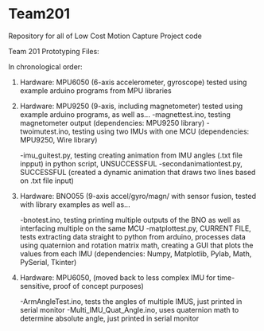 # Team201
Repository for all of Low Cost Motion Capture Project code

Team 201 Prototyping Files:

In chronological order:

1. Hardware: MPU6050 (6-axis accelerometer, gyroscope) tested using example arduino programs from MPU libraries

2. Hardware: MPU9250 (9-axis, including magnetometer) tested using example arduino programs, as well as...
	-magnettest.ino, testing magnetometer output (dependencies: MPU9250 library)
	-twoimutest.ino, testing using two IMUs with one MCU (dependencies: MPU9250, Wire library)
	
	-imu_guitest.py, testing creating animation from IMU angles (.txt file inpput) in python script, UNSUCCESSFUL
	-secondanimationtest.py, SUCCESSFUL (created a dynamic animation that draws two lines based on .txt file input)

3. Hardware: BNO055 (9-axis accel/gyro/magn/ with sensor fusion, tested with library examples as well as...

	-bnotest.ino, testing printing multiple outputs of the BNO as well as interfacing multiple on the same MCU
	-matplottest.py, CURRENT FILE, tests extracting data straight to python from arduino, processes data using quaternion and rotation matrix math, creating a GUI 		that plots the values from each IMU (dependencies: Numpy, Matplotlib, Pylab, Math, PySerial, Tkinter)

4. Hardware: MPU6050, 
	(moved back to less complex IMU for time-sensitive, proof of concept purposes)

	-ArmAngleTest.ino, tests the angles of multiple IMUS, just printed in serial monitor
	-Multi_IMU_Quat_Angle.ino, uses quaternion math to determine absolute angle, just printed in serial monitor
